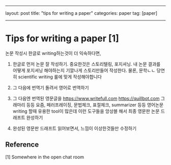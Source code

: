 

---

layout: post
title:  "tips for writing a paper"
categories: paper
tag: [paper]

---





# Tips for writing a paper [1]

논문 작성시 한글로 writing하는것이 더 익숙하다면,

1. 한글로 먼저 논문 잘 작성하기. 중요한것은 스토리텔링, 포지셔닝. 내 논문 결과를 어떻게 포지셔닝 해야하는지 기깔나게 스토리만들어 작성한다. 물론, 문학ㄴㄴ 당연히 scientific writing 룰에 맞게 작성해야합니다

2. 그 다음에 번역기 돌려서 영어로 번역하기

3. 그 다음엔 번역된 영문글을
  https://www.writefull.com
  https://quillbot.com
  그래마리
  등등 요즘, 페러프레이징, 문법체크, 표절체크, summarizer 등등 영어논문 writing 할때 유용한 tool이 많은데
  이런 도구들을 앙상블 해서 최종 영문판 논문 드래프트 완성하기

4. 완성된 영문판 드래프트 읽어보면서, 느낌이 이상한것들만 수정하기





## Reference

[1] Somewhere in the open chat room



